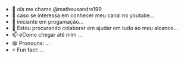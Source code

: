 - 👋 ola me chamo @matheusandre199
- 👀 caso se interessa em conhecer meu canal no youtube...
- 🌱 iniciante em progamação...
- 💞️ Estou procurando colaborar em ajudar em tudo ao meu alcance...
- 📫 eComo chegar até mim  ...
- 😄 Pronouns: ...
- ⚡ Fun fact: ...

<!---
matheusandre199/matheusandre199 is a ✨ special ✨ repository because its `README.md` (this file) appears on your GitHub profile.
You can click the Preview link to take a look at your changes.
--->
